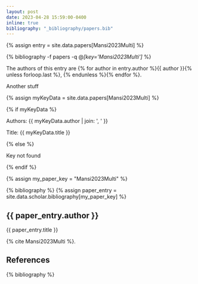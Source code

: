 ```yaml
---
layout: post
date: 2023-04-28 15:59:00-0400
inline: true
bibliography: "_bibliography/papers.bib"
---
```


{% assign entry = site.data.papers[Mansi2023Multi] %}

{% bibliography -f papers -q @*[key='Mansi2023Multi']* %}

The authors of this entry are {% for author in entry.author %}{{ author }}{% unless forloop.last %}, {% endunless %}{% endfor %}.


Another stuff

{% assign myKeyData = site.data.papers[Mansi2023Multi] %}

{% if myKeyData %}
  <p>Authors: {{ myKeyData.author | join: ', ' }}</p>
  <p>Title: {{ myKeyData.title }}</p>
{% else %}
  <p>Key not found</p>
{% endif %}


{% assign my_paper_key = "Mansi2023Multi" %}

{% bibliography %}
{% assign paper_entry = site.data.scholar.bibliography[my_paper_key] %}

<h2>{{ paper_entry.author }}</h2>
<p>{{ paper_entry.title }}</p>


{% cite Mansi2023Multi %}.

References
----------

{% bibliography %}